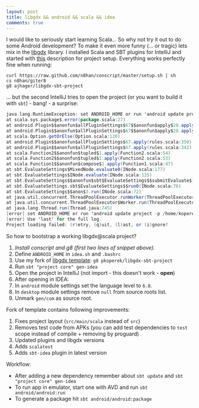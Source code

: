 ```yaml
---
layout: post
title: libgdx && android && scala && idea
comments: true
---
```


I would like to seriously start learning Scala... So why not try it out to do some Android development? To make it even more funny (... or tragic) lets mix in the [libgdx][2] library. I installed Scala and SBT plugins for IntelliJ and started with [this][1] description for project setup. Everything works perfectly fine when running:

```
curl https://raw.github.com/n8han/conscript/master/setup.sh | sh
cs n8han/giter8
g8 ajhager/libgdx-sbt-project
```

... but the second IntelliJ tries to open the project (or you want to build it with `sbt`) - bang! - a surprise:

```scala
java.lang.RuntimeException: set ANDROID_HOME or run 'android update project -p /home/user/Projects/colors/android'
at scala.sys.package$.error(package.scala:27)
at android.Plugin$$anonfun$allPluginSettings$67$$anonfun$apply$28.apply(rules.scala:350)
at android.Plugin$$anonfun$allPluginSettings$67$$anonfun$apply$28.apply(rules.scala:350)
at scala.Option.getOrElse(Option.scala:120)
at android.Plugin$$anonfun$allPluginSettings$67.apply(rules.scala:350)
at android.Plugin$$anonfun$allPluginSettings$67.apply(rules.scala:342)
at scala.Function2$$anonfun$tupled$1.apply(Function2.scala:54)
at scala.Function2$$anonfun$tupled$1.apply(Function2.scala:53)
at scala.Function1$$anonfun$compose$1.apply(Function1.scala:47)
at sbt.EvaluateSettings$MixedNode.evaluate0(INode.scala:177)
at sbt.EvaluateSettings$INode.evaluate(INode.scala:135)
at sbt.EvaluateSettings$$anonfun$sbt$EvaluateSettings$$submitEvaluate$1.apply$mcV$sp(INode.scala:67)
at sbt.EvaluateSettings.sbt$EvaluateSettings$$run0(INode.scala:76)
at sbt.EvaluateSettings$$anon$3.run(INode.scala:72)
at java.util.concurrent.ThreadPoolExecutor.runWorker(ThreadPoolExecutor.java:1145)
at java.util.concurrent.ThreadPoolExecutor$Worker.run(ThreadPoolExecutor.java:615)
at java.lang.Thread.run(Thread.java:745)
[error] set ANDROID_HOME or run 'android update project -p /home/koperek/Projects/colors/android'
[error] Use 'last' for the full log.
Project loading failed: (r)etry, (q)uit, (l)ast, or (i)gnore? 
```

So how to bootstrap a working libgdx@scala project?

1.  *Install conscript and g8 (first two lines of snippet above).*
2.  Define `ANDROID_HOME` in `idea.sh` and `.bashrc`
3.  Use my fork of [libgdx template][3]: `g8 pkoperek/libgdx-sbt-project`
4.  Run `sbt "project core" gen-idea`
5.  Open the project in IntelliJ (not import - this doesn't work - **open**)
6.  After opening in IDEA:
 1.  In `android` module settings set the language level to `6.0`.
 2.  In `desktop` module settings remove `null` from source roots list.
 3.  Unmark `gen/com` as source root.

Fork of template contains following improvements:

1.  Fixes project layout (`src/main/scala` instead of `src`)
2.  Removes test code from APKs (you can add test dependencies to `test` scope instead of compile + removing by proguard)
3.  Updated plugins and libgdx versions
4.  Adds `scalatest`
5.  Adds `sbt-idea` plugin in latest version

Workflow:

*  After adding a new dependency remember about `sbt update` and `sbt "project core" gen-idea`
*  To run app in emulator, start one with AVD and run `sbt android/android:run`
*  To generate a package hit `sbt android/android:package`

[1]: http://raintomorrow.cc/post/70000607238/develop-games-in-scala-with-libgdx-getting-started
[2]: http://libgdx.badlogicgames.com 
[3]: https://github.com/ajhager/libgdx-sbt-project.g8/wiki/IDE-Plugins

